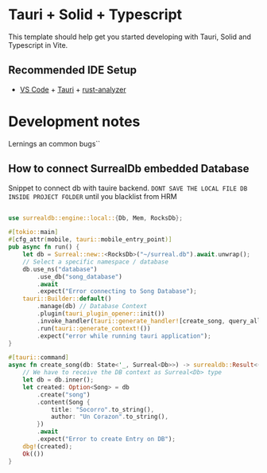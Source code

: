 # Tauri + Solid + Typescript

This template should help get you started developing with Tauri, Solid and Typescript in Vite.

## Recommended IDE Setup

- [VS Code](https://code.visualstudio.com/) + [Tauri](https://marketplace.visualstudio.com/items?itemName=tauri-apps.tauri-vscode) + [rust-analyzer](https://marketplace.visualstudio.com/items?itemName=rust-lang.rust-analyzer)


# Development notes

Lernings an common bugs``

How to connect SurrealDb embedded Database
---
Snippet to connect db with tauire backend. `DONT SAVE THE LOCAL FILE DB INSIDE PROJECT FOLDER` until you blacklist from HRM

```rust

use surrealdb::engine::local::{Db, Mem, RocksDb};

#[tokio::main]
#[cfg_attr(mobile, tauri::mobile_entry_point)]
pub async fn run() {
    let db = Surreal::new::<RocksDb>("~/surreal.db").await.unwrap();
    // Select a specific namespace / database
    db.use_ns("database")
        .use_db("song_database")
        .await
        .expect("Error connecting to Song Database");
    tauri::Builder::default()
        .manage(db) // Database Context
        .plugin(tauri_plugin_opener::init())
        .invoke_handler(tauri::generate_handler![create_song, query_all])
        .run(tauri::generate_context!())
        .expect("error while running tauri application");
}

#[tauri::command]
async fn create_song(db: State<'_, Surreal<Db>>) -> surrealdb::Result<()> {
    // We have to receive the DB context as Surreal<Db> type
    let db = db.inner();
    let created: Option<Song> = db
        .create("song")
        .content(Song {
            title: "Socorro".to_string(),
            author: "Un Corazon".to_string(),
        })
        .await
        .expect("Error to create Entry on DB");
    dbg!(created);
    Ok(())
}
```
